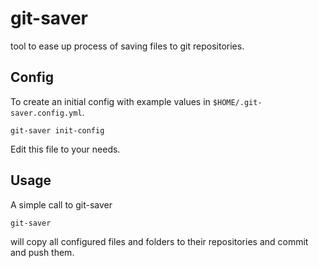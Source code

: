 # git-saver

tool to ease up process of saving files to git repositories.

## Config

To create an initial config with example values in `$HOME/.git-saver.config.yml`.

```shell
git-saver init-config
```

Edit this file to your needs.

## Usage

A simple call to git-saver

```shell
git-saver
```

will copy all configured files and folders to their repositories and commit and push them.
